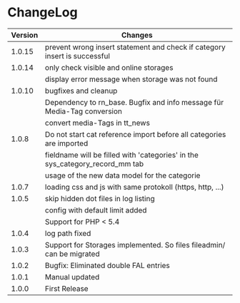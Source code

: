 ChangeLog
=========

|Version|Changes|
|-------|-------|
|1.0.15| prevent wrong insert statement and check if category insert is successful|
|1.0.14| only check visible and online storages|
|| display error message when storage was not found|
|1.0.10| bugfixes and cleanup|
|| Dependency to rn\_base. Bugfix and info message für Media-Tag conversion|
|| convert media-Tags in tt\_news|
|1.0.8| Do not start cat reference import before all categories are imported|
|| fieldname will be filled with 'categories' in the sys\_category\_record\_mm tab|
|| usage of the new data model for the categorie|
|1.0.7| loading css and js with same protokoll (https, http, ...)|
|1.0.5| skip hidden dot files in log listing|
|| config with default limit added|
|| Support for PHP \< 5.4|
|1.0.4| log path fixed|
|1.0.3| Support for Storages implemented. So files fileadmin/ can be migrated|
|1.0.2| Bugfix: Eliminated double FAL entries|
|1.0.1| Manual updated|
|1.0.0| First Release|



